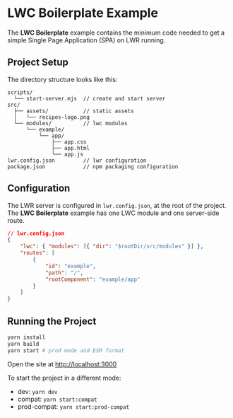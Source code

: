 # LWC Boilerplate Example

The **LWC Boilerplate** example contains the minimum code needed to get a simple Single Page Application (SPA) on LWR running.

## Project Setup

The directory structure looks like this:

```
scripts/
  └── start-server.mjs  // create and start server
src/
  ├── assets/           // static assets
  │   └── recipes-logo.png
  └── modules/          // lwc modules
      └── example/
          └── app/
              ├── app.css
              ├── app.html
              └── app.js
lwr.config.json         // lwr configuration
package.json            // npm packaging configuration
```

## Configuration

The LWR server is configured in `lwr.config.json`, at the root of the project. The **LWC Boilerplate** example has one LWC module and one server-side route.

```json
// lwr.config.json
{
    "lwc": { "modules": [{ "dir": "$rootDir/src/modules" }] },
    "routes": [
        {
            "id": "example",
            "path": "/",
            "rootComponent": "example/app"
        }
    ]
}
```

## Running the Project

```bash
yarn install
yarn build
yarn start # prod mode and ESM format
```

Open the site at [http://localhost:3000](http://localhost:3000)

To start the project in a different mode:

-   dev: `yarn dev`
-   compat: `yarn start:compat`
-   prod-compat: `yarn start:prod-compat`
